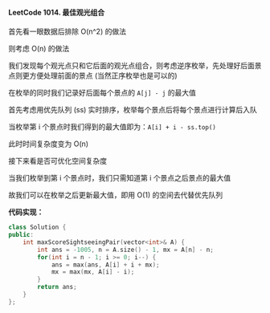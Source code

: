 #### LeetCode 1014. 最佳观光组合

首先看一眼数据后排除 O(n^2) 的做法

则考虑 O(n) 的做法

我们发现每个观光点只和它后面的观光点组合，则考虑逆序枚举，先处理好后面景点则更方便处理前面的景点 (当然正序枚举也是可以的)

在枚举的同时我们记录好后面每个景点的 `A[j] - j` 的最大值

首先考虑用优先队列 (ss) 实时排序，枚举每个景点后将每个景点进行计算后入队

当枚举第 i 个景点时我们得到的最大值即为：`A[i] + i - ss.top()`

此时时间复杂度变为 O(n)

接下来看是否可优化空间复杂度

当我们枚举到第 i 个景点时，我们只需知道第 i 个景点之后景点的最大值

故我们可以在枚举之后更新最大值，即用 O(1) 的空间去代替优先队列



**代码实现：**

```c++
class Solution {
public:
    int maxScoreSightseeingPair(vector<int>& A) {
        int ans = -1005, n = A.size() - 1, mx = A[n] - n;
        for(int i = n - 1; i >= 0; i--) {
            ans = max(ans, A[i] + i + mx);
            mx = max(mx, A[i] - i);
        }
        return ans;
    }
};
```

